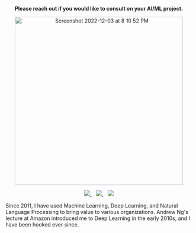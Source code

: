 
<p align="center"><b>Please reach out if you would like to consult on your AI/ML project.</b></p>

<p align="center">
<img width="454" alt="Screenshot 2022-12-03 at 8 10 52 PM" src="https://user-images.githubusercontent.com/88844341/205474021-a1bae1a2-5570-4d31-a996-867945f692f4.png">
</p>

<p align="center">
  <a href="https://www.linkedin.com/in/abhishekpatnia/">
    <img src="https://img.shields.io/badge/linkedin-%230077B5.svg?&style=for-the-badge&logo=linkedin&logoColor=white" />
  </a>&nbsp;&nbsp;
  <a href="https://twitter.com/appliedml42">
    <img src="https://img.shields.io/badge/Twitter-1DA1F2?style=for-the-badge&logo=twitter&logoColor=white" />
  </a>&nbsp;&nbsp;
  <a href="mailto:appliedml42@gmail.com">
    <img src="https://img.shields.io/badge/Gmail-D14836?style=for-the-badge&logo=gmail&logoColor=white" />
  </a>
</p>

Since 2011, I have used Machine Learning, Deep Learning, and Natural Language Processing to bring value to various organizations. Andrew Ng's lecture at Amazon introduced me to Deep Learning in the early 2010s, and I have been hooked ever since.  

